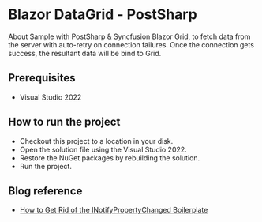 # Blazor DataGrid - PostSharp

About Sample with PostSharp &amp; Syncfusion Blazor Grid, to fetch data from the server with auto-retry on connection failures. Once the connection gets success, the resultant data will be bind to Grid.

## Prerequisites

* Visual Studio 2022

## How to run the project

* Checkout this project to a location in your disk.
* Open the solution file using the Visual Studio 2022.
* Restore the NuGet packages by rebuilding the solution.
* Run the project.

## Blog reference

* [How to Get Rid of the INotifyPropertyChanged Boilerplate](https://www.syncfusion.com/blogs/post/how-to-get-rid-of-the-inotifypropertychanged-boilerplate.aspx)